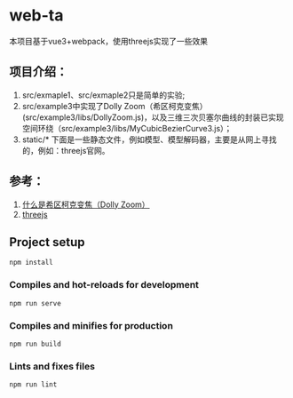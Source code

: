 # web-ta
本项目基于vue3+webpack，使用threejs实现了一些效果

## 项目介绍：
1. src/exmaple1、src/exmaple2只是简单的实验;
2. src/example3中实现了Dolly Zoom（希区柯克变焦）(src/example3/libs/DollyZoom.js)，以及三维三次贝塞尔曲线的封装已实现空间环绕（src/example3/libs/MyCubicBezierCurve3.js）；
3. static/* 下面是一些静态文件，例如模型、模型解码器，主要是从网上寻找的，例如：threejs官网。

## 参考：
1. [什么是希区柯克变焦（Dolly Zoom）](https://www.zhihu.com/tardis/zm/art/356522997?source_id=1005)
2. [threejs](https://threejs.org/)





## Project setup
```
npm install
```

### Compiles and hot-reloads for development
```
npm run serve
```

### Compiles and minifies for production
```
npm run build
```

### Lints and fixes files
```
npm run lint
```

